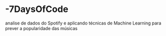 # -7DaysOfCode
analise de dados do Spotify e aplicando técnicas de Machine Learning para prever a popularidade das músicas

